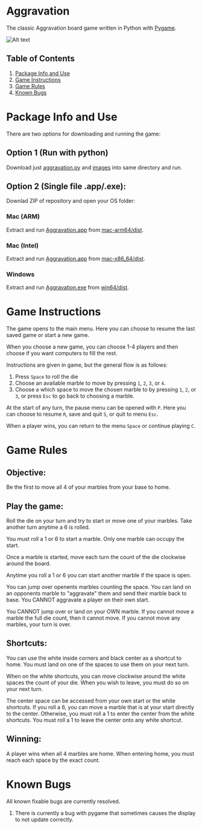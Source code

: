 # Aggravation

The classic Aggravation board game written in Python with [Pygame](https://www.pygame.org/wiki/about).

![Alt text](images/board.png)

## Table of Contents

1. [Package Info and Use](#Package-Info-and-Use)
2. [Game Instructions](#Game-Instructions)
3. [Game Rules](#Game-Rules)
4. [Known Bugs](#Known-Bugs)

# Package Info and Use

There are two options for downloading and running the game:

## Option 1 (Run with python)
Download just [aggravation.py](https://github.com/vaughntastic77/Aggravation/tree/main/aggravation.py) and [images](https://github.com/vaughntastic77/Aggravation/tree/main/images) into same directory and run.

## Option 2 (Single file .app/.exe):
Downlad ZIP of repository and open your OS folder:
### Mac (ARM)
Extract and run [Aggravation.app](https://github.com/vaughntastic77/Aggravation/tree/main/mac-arm64/dist/Aggravation.app) from [mac-arm64/dist](https://github.com/vaughntastic77/Aggravation/tree/main/mac-arm64/dist).
### Mac (Intel)
Extract and run [Aggravation.app](https://github.com/vaughntastic77/Aggravation/tree/main/mac-x86_64/dist/Aggravation.app) from [mac-x86_64/dist](https://github.com/vaughntastic77/Aggravation/tree/main/mac-x86_64/dist).
### Windows
Extract and run [Aggravation.exe](https://github.com/vaughntastic77/Aggravation/tree/main/win64/dist/Aggravation.exe) from [win64/dist](https://github.com/vaughntastic77/Aggravation/tree/main/win64/dist).

# Game Instructions

The game opens to the main menu. Here you can choose to resume the last saved game or start a new game.

When you choose a new game, you can choose 1-4 players and then choose if you want computers to fill the rest.

Instructions are given in game, but the general flow is as follows:
1. Press `Space` to roll the die
2. Choose an available marble to move by pressing `1`, `2`, `3`, or `4`.
3. Choose a which space to move the chosen marble to by pressing `1`, `2`, or `3`, or press `Esc` to go back to choosing a marble.

At the start of any turn, the pause menu can be opened with `P`. Here you can choose to resume `R`, save and quit `S`, or quit to menu `Esc`.

When a player wins, you can return to the menu `Space` or continue playing `C`.

# Game Rules

## Objective:
Be the first to move all 4 of your marbles from your base to home.

## Play the game:
Roll the die on your turn and try to start or move one of your marbles. Take another turn anytime a 6 is rolled.

You must roll a 1 or 6 to start a marble. Only one marble can occupy the start.

Once a marble is started, move each turn the count of the die clockwise around the board.

Anytime you roll a 1 or 6 you can start another marble if the space is open.

You can jump over openents marbles counting the space. You can land on an opponents marble to "aggravate" them and send their marble back to base. You CANNOT aggravate a player on their own start.

You CANNOT jump over or land on your OWN marble. If you cannot move a marble the full die count, then it cannot move. If you cannot move any marbles, your turn is over.

## Shortcuts:
You can use the white inside corners and black center as a shortcut to home. You must land on one of the spaces to use them on your next turn.

When on the white shortcuts, you can move clockwise around the white spaces the count of your die. When you wish to leave, you must do so on your next turn.

The center space can be accessed from your own start or the white shortcuts. If you roll a 6, you can move a marble that is at your start directly to the center. Otherwise, you must roll a 1 to enter the center from the white shortcuts. You must roll a 1 to leave the center onto any white shortcut.

## Winning:
A player wins when all 4 marbles are home. When entering home, you must reach each space by the exact count.

# Known Bugs

All known fixable bugs are currently resolved.

1. There is currently a bug with pygame that sometimes causes the display to not update correctly.
